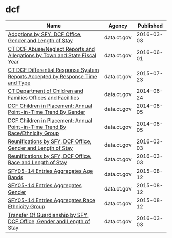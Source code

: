 # dcf

Name | Agency | Published
---- | ---- | ---------
[Adoptions by SFY, DCF Office, Gender and Length of Stay](../socrata/cyz8-6esi.md) | data.ct.gov | 2016-03-03
[CT DCF Abuse/Neglect Reports and Allegations by Town and State Fiscal Year](../socrata/337d-73fs.md) | data.ct.gov | 2016-06-01
[CT DCF Differential Response System Reports Accepted by Response Time and Type](../socrata/35x9-cadj.md) | data.ct.gov | 2015-07-23
[CT Department of Children and Families Offices and Facilities](../socrata/nhvj-awym.md) | data.ct.gov | 2014-06-24
[DCF Children in Placement: Annual Point-in-Time Trend By Gender](../socrata/9huc-qs58.md) | data.ct.gov | 2014-08-05
[DCF Children in Placement: Annual Point-in-Time Trend By Race/Ethnicity Group](../socrata/4g5q-njpq.md) | data.ct.gov | 2014-08-05
[Reunifications by SFY, DCF Office, Gender and Length of Stay](../socrata/6rr7-9fb2.md) | data.ct.gov | 2016-03-03
[Reunifications by SFY, DCF Office, Race and Length of Stay](../socrata/9x74-djtb.md) | data.ct.gov | 2016-03-03
[SFY05-14 Entries Aggregates Age Bands](../socrata/fnfg-dct4.md) | data.ct.gov | 2015-08-12
[SFY05-14 Entries Aggregates Gender](../socrata/wbi8-5vhf.md) | data.ct.gov | 2015-08-12
[SFY05-14 Entries Aggregates Race Ethnicity Group](../socrata/wzpb-uqdj.md) | data.ct.gov | 2015-08-12
[Transfer Of Guardianship by SFY, DCF Office, Gender and Length of Stay](../socrata/kyc9-zbgf.md) | data.ct.gov | 2016-03-03

